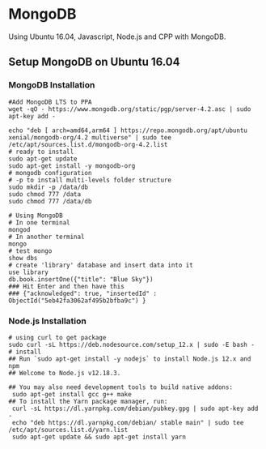 # MongoDB

Using Ubuntu 16.04, Javascript, Node.js and CPP with MongoDB.

## Setup MongoDB on Ubuntu 16.04

### MongoDB Installation

    #Add MongoDB LTS to PPA
    wget -qO - https://www.mongodb.org/static/pgp/server-4.2.asc | sudo apt-key add -

    echo "deb [ arch=amd64,arm64 ] https://repo.mongodb.org/apt/ubuntu xenial/mongodb-org/4.2 multiverse" | sudo tee /etc/apt/sources.list.d/mongodb-org-4.2.list
    # ready to install
    sudo apt-get update
    sudo apt-get install -y mongodb-org
    # mongodb configuration
    # -p to install multi-levels folder structure
    sudo mkdir -p /data/db
    sudo chmod 777 /data
    sudo chmod 777 /data/db

    # Using MongoDB
    # In one terminal 
    mongod
    # In another terminal 
    mongo
    # test mongo
    show dbs
    # create 'library' database and insert data into it
    use library
    db.book.insertOne({"title": "Blue Sky"})
    ### Hit Enter and then have this
    ### {"acknowledged": true, "insertedId" : ObjectId("5eb42fa3062af495b2bfba9c") }

### Node.js Installation

    # using curl to get package 
    sudo curl -sL https://deb.nodesource.com/setup_12.x | sudo -E bash -
    # install
    ## Run `sudo apt-get install -y nodejs` to install Node.js 12.x and npm
    ## Welcome to Node.js v12.18.3.

    ## You may also need development tools to build native addons:
     sudo apt-get install gcc g++ make
    ## To install the Yarn package manager, run:
     curl -sL https://dl.yarnpkg.com/debian/pubkey.gpg | sudo apt-key add -
     echo "deb https://dl.yarnpkg.com/debian/ stable main" | sudo tee /etc/apt/sources.list.d/yarn.list
     sudo apt-get update && sudo apt-get install yarn
